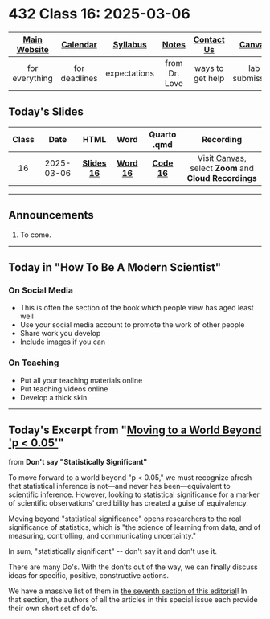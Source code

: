# 432 Class 16: 2025-03-06

[Main Website](https://thomaselove.github.io/432-2025/) | [Calendar](https://thomaselove.github.io/432-2025/calendar.html) | [Syllabus](https://thomaselove.github.io/432-syllabus-2025/) | [Notes](https://thomaselove.github.io/432-notes/) | [Contact Us](https://thomaselove.github.io/432-2025/contact.html) | [Canvas](https://canvas.case.edu) | [Data and Code](https://github.com/THOMASELOVE/432-data) | [Sources](https://github.com/THOMASELOVE/432-classes-2024/tree/main/sources)
:-----------: | :--------------: | :----------: | :---------: | :-------------: | :-----------: | :------------: |:------:
for everything | for deadlines | expectations | from Dr. Love | ways to get help | lab submission | for downloads | to read

## Today's Slides

Class | Date | HTML | Word | Quarto .qmd | Recording
:---: | :--------: | :------: | :------: | :------: | :-------------:
16 | 2025-03-06 | **[Slides 16](https://thomaselove.github.io/432-slides-2025/slides16.html)** | **[Word 16](https://thomaselove.github.io/432-slides-2025/slides16w.docx)** | **[Code 16](https://github.com/THOMASELOVE/432-slides-2025/blob/main/slides16.qmd)** | Visit [Canvas](https://canvas.case.edu/), select **Zoom** and **Cloud Recordings**

---

## Announcements

1. To come.

---

## Today in "How To Be A Modern Scientist"

### On Social Media

- This is often the section of the book which people view has aged least well
- Use your social media account to promote the work of other people
- Share work you develop
- Include images if you can

### On Teaching

- Put all your teaching materials online
- Put teaching videos online
- Develop a thick skin

----

## Today's Excerpt from "[Moving to a World Beyond 'p < 0.05'](https://github.com/THOMASELOVE/432-sources/blob/main/pdf/ASA_2019_A_World_Beyond.pdf)"

from **Don't say "Statistically Significant"**

To move forward to a world beyond "p < 0.05," we must recognize afresh that statistical inference is not—and never has been—equivalent to scientific inference. However, looking to statistical significance for a marker of scientific observations' credibility has created a guise of equivalency. 

Moving beyond "statistical significance" opens researchers to the real significance of statistics, which is "the science of learning from data, and of measuring, controlling, and communicating uncertainty."

In sum, "statistically significant" -- don't say it and don't use it.

There are many Do's. With the don’ts out of the way, we can finally discuss ideas for specific, positive, constructive actions. 

We have a massive list of them in [the seventh section of this editorial](https://github.com/THOMASELOVE/432-sources/blob/main/pdf/ASA_2019_A_World_Beyond.pdf)! In that section, the authors of all the articles in this special issue each provide their
own short set of do's.

